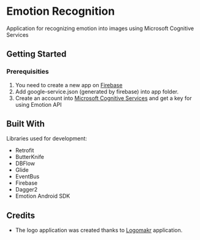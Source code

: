 # Emotion Recognition

Application for recognizing emotion into images using Microsoft Cognitive Services

## Getting Started

### Prerequisities
1. You need to create a new app on [Firebase](http://firebase.google.com)
2. Add google-service.json (generated by firebase) into app folder.
3. Create an account into [Microsoft Cognitive Services](https://www.microsoft.com/cognitive-services/en-us/apis) 
and get a key for using Emotion API

## Built With
Libraries used for development:
* Retrofit
* ButterKnife
* DBFlow
* Glide
* EventBus
* Firebase
* Dagger2
* Emotion Android SDK

## Credits
* The logo application was created thanks to [Logomakr](http://logomakr.com) application.


